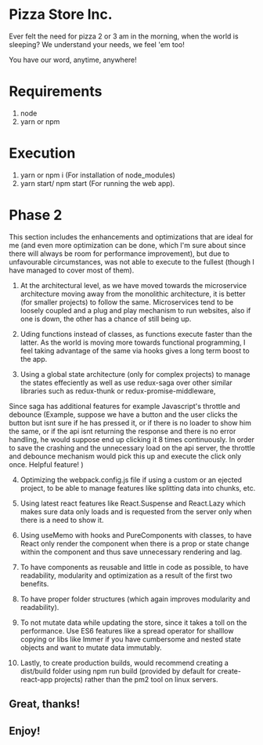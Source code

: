 # Pizza Store Inc.

Ever felt the need for pizza 2 or 3 am in the morning,  when the world is sleeping? We understand your needs, we feel 'em too!

You have our word, anytime, anywhere!

# Requirements

1. node
2. yarn or npm

# Execution

1. yarn or npm i (For installation of node_modules)
2. yarn start/ npm start (For running the web app).

# Phase 2 

This section includes the enhancements and optimizations that are ideal for me (and even more optimization can be done, which I'm sure about since there will always be room for performance improvement), but due to unfavourable circumstances, was not able to execute to the fullest (though I have managed to cover most of them).

1. At the architectural level, as we have moved towards the microservice architecture moving away from the monolithic architecture, it is better (for smaller projects) to follow the same. Microservices tend to be loosely coupled and a plug and play mechanism to run websites, also if one is down, the other has a chance of still being up.

2. Uding functions instead of classes, as functions execute faster than the latter. As the world is moving more towards functional programming, I feel taking advantage of the same via hooks gives a long term boost to the app.

3. Using a global state architecture (only for complex projects) to manage the states effeciently as well as use redux-saga over other similar libraries such as redux-thunk or redux-promise-middleware, 

Since saga has additional features for example Javascript's throttle and debounce (Example, suppose we have a button and the user clicks the button but isnt sure if he has pressed it, or if there is no loader to show him the same, or if the api isnt returning the response and there is no error handling, he would suppose end up clicking it 8 times continuously. In order to save the crashing and the unnecessary load on the api server, the throttle and debounce mechanism would pick this up and execute the click only once. Helpful feature! )

4. Optimizing the webpack.config.js file if using a custom or an ejected project, to be able to manage features like splitting data into chunks, etc.

5. Using latest react features like React.Suspense and React.Lazy which makes sure data only loads and is requested from the server only when there is a need to show it.

6. Using useMemo with hooks and PureComponents with classes, to have React only render the component when there is a prop or state change within the component and thus save unnecessary rendering and lag.

7. To have components as reusable and little in code as possible, to have readability, modularity and optimization as a result of the first two benefits.

8. To have proper folder structures (which again improves modularity and readability).

9. To not mutate data while updating the store, since it takes a toll on the performance. Use ES6 features like a spread operator for shalllow copying or libs like Immer if you have cumbersome and nested state objects and want to mutate data immutably.

10. Lastly, to create production builds, would recommend creating a dist/build folder using npm run build (provided by default for create-react-app projects) rather than the pm2 tool on linux servers.

## Great, thanks!

## Enjoy!
